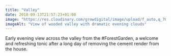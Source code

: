 ```yaml
---
title: "Valley"
date: 2018-09-13T21:57:23+01:00
image: "https://res.cloudinary.com/growdigital/image/upload/f_auto,q_70,w_736/v1544352348/valley-29724268707.jpg"
imageAlt: "View of wooded valley with dramatic evening clouds"
---
```


Early evening view across the valley from the #ForestGarden, a welcome and refreshing tonic after a long day of removing the cement render from the house.
